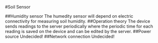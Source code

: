 #Soil Sensor

##Humidity sensor
The humedity sensor will depend on electric connectivity for measuring soil humidity.
##Operation theory
The device sends readings to the server periodically where the periodic time for each reading is saved on the device and can be edited by the server.
##Power source
Undecided!
##Network connection
Undecided!

